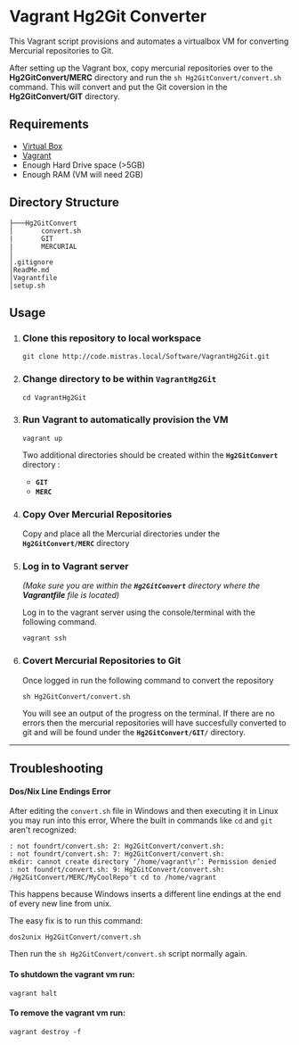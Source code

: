 # Vagrant Hg2Git Converter

This Vagrant script provisions and automates a virtualbox VM for converting Mercurial repositories to Git.

After setting up the Vagrant box, copy mercurial repositories over to the **Hg2GitConvert/MERC** directory and run the `sh Hg2GitConvert/convert.sh` command. This will convert and put the Git coversion in the **Hg2GitConvert/GIT** directory.

## Requirements

 - [Virtual Box](https://www.virtualbox.org/wiki/Downloads)     
 - [Vagrant](https://www.vagrantup.com/downloads.html)
 - Enough Hard Drive space (>5GB)
 - Enough RAM (VM will need 2GB)


## Directory Structure

	├───Hg2GitConvert
    │       convert.sh
    |       GIT
    |       MERCURIAL    
    │   	
    │.gitignore
    │ReadMe.md
    │Vagrantfile
    │setup.sh


## Usage

 1. ### Clone this repository to local workspace
	```
	git clone http://code.mistras.local/Software/VagrantHg2Git.git
	```

 2. ### Change directory to be within **`VagrantHg2Git`**
	```
	cd VagrantHg2Git
	```
		
 3. ### Run Vagrant to automatically provision the VM
	```
	vagrant up
	```
	Two additional directories should be created within the **`Hg2GitConvert`** directory : 
	- **`GIT`** 
	- **`MERC`**

 4. ### Copy Over Mercurial Repositories

	Copy and place all the Mercurial directories under the **`Hg2GitConvert/MERC`** directory

 5. ### Log in to Vagrant server

	_(Make sure you are within the **`Hg2GitConvert`** directory where the **Vagrantfile** file is located)_

	Log in to the vagrant server using the console/terminal with the following command.

	```
	vagrant ssh
	```
 6. ### Covert Mercurial Repositories to Git

	Once logged in run the following command to convert the repository

	```
	sh Hg2GitConvert/convert.sh
	```

	You will see an output of the progress on the terminal. If there are no errors then the mercurial repositories will have succesfully converted to git and will be found under the **`Hg2GitConvert/GIT/`** directory.

---

## Troubleshooting

#### Dos/Nix Line Endings Error

After editing the `convert.sh` file in Windows and then executing it in Linux you may run into this error, Where the built in commands like `cd` and `git` aren't recognized: 

```
: not foundrt/convert.sh: 2: Hg2GitConvert/convert.sh:
: not foundrt/convert.sh: 7: Hg2GitConvert/convert.sh:
mkdir: cannot create directory ‘/home/vagrant\r’: Permission denied
: not foundrt/convert.sh: 9: Hg2GitConvert/convert.sh:
/Hg2GitConvert/MERC/MyCoolRepo't cd to /home/vagrant

```

This happens because Windows inserts a different line endings at the end of every new line from unix. 

The easy fix is to run this command:

```
dos2unix Hg2GitConvert/convert.sh
```

Then run the `sh Hg2GitConvert/convert.sh` script normally again.


#### To shutdown the vagrant vm run:

	
	vagrant halt	
	

#### To remove the vagrant vm run:

	
	vagrant destroy -f
	
